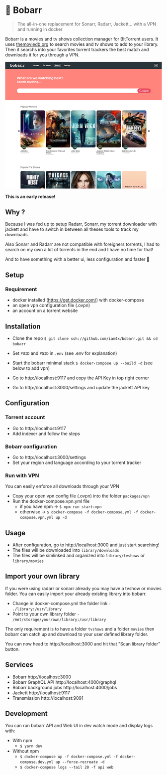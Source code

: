 # 🍿 Bobarr
> The all-in-one replacement for Sonarr, Radarr, Jackett... with a VPN and running in docker

Bobarr is a movies and tv shows collection manager for BitTorrent users. It uses [themoviedb.org](https://www.themoviedb.org/) to search movies and tv shows to add to your library. Then it searchs into your favorites torrent trackers the best match and downloads it for you through a VPN.

![Screenshot](./screenshot.png)

**This is an early release!**

## Why ?

Because I was fed up to setup Radarr, Sonarr, my torrent downloader with jackett and have to switch in between all theses tools to track my downloads.

Also Sonarr and Radarr are not compatible with foreigners torrents, I had to search on my own a lot of torrents in the end and I have no time for that!

And to have something with a better ui, less configuration and faster 🚀

## Setup

### Requirement

* docker installed (https://get.docker.com/) with docker-compose
* an open vpn configuration file (.ovpn)
* an account on a torrent website

## Installation

* Clone the repo `$ git clone ssh://github.com/iam4x/bobarr.git && cd bobarr`

* Set `PUID` and `PGID` in `.env` (see .env for explanation)
* Start the bobarr minimal stack `$ docker-compose up --build -d` (see below to add vpn)
* Go to http://localhost:9117 and copy the API Key in top right corner
* Go to http://localhost:3000/settings and update the jackett API key

## Configuration

### Torrent account

* Go to http://localhost:9117
* Add indexer and follow the steps

### Bobarr configuration

* Go to http://localhost:3000/settings
* Set your region and language according to your torrent tracker

### Run with VPN

You can easily enforce all downloads through your VPN
* Copy your open vpn config file (.ovpn) into the folder `packages/vpn`
* Run the docker-compose.vpn.yml file
  * if you have npm -> `$ npm run start:vpn`
  * otherwise -> `$ docker-compose -f docker-compose.yml -f docker-compose.vpn.yml up -d`

## Usage

* After configuration, go to http://localhost:3000 and just start searching!
* The files will be downloaded into `library/downloads`
* The files will be simlinked and organized into `library/tvshows` or `library/movies`

## Import your own library

If you were using radarr or sonarr already you may have a tvshow or movies folder. You can easily import your already existing library into bobarr.

* Change in docker-compose.yml the folder link `- ./library:/usr/library`
* Point to your own library folder `- /mnt/storage/your/own/library:/usr/library`

The only requirement is to have a folder `tvshows` and a folder `movies` then bobarr can catch up and download to your user defined library folder.

You can now head to http://localhost:3000 and hit that "Scan library folder" button.

## Services

* Bobarr http://localhost:3000
* Bobarr GraphQL API http://localhost:4000/graphql
* Bobarr background jobs http://localhost:4000/jobs
* Jackett http://localhost:9117
* Transmission http://localhost:9091

## Development

You can run bobarr API and Web UI in dev watch mode and display logs with:

* With npm
  * `$ yarn dev`
* Without npm
  * `$ docker-compose up -f docker-compose.yml -f docker-compose.dev.yml up --force-recreate -d`
  * `$ docker-compose logs --tail 20 -f api web`
